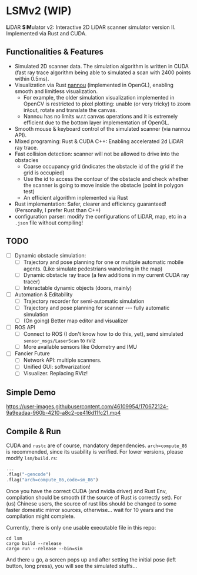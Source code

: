 # LSMv2 (WIP)
**L**iDAR **S**i**M**ulator v2: Interactive 2D LiDAR scanner simulator version II. Implemented via Rust and CUDA.
## Functionalities & Features

- Simulated 2D scanner data. The simulation algorithm is written in CUDA (fast ray trace algorithm being able to simulated a scan with 2400 points within 0.5ms).
- Visualization via Rust [nannou](https://github.com/nannou-org/nannou) (implemented in OpenGL), enabling smooth and limitless visualization.
  - For example, the older simulation visualization implemented in OpenCV is restricted to pixel plotting: unable (or very tricky) to zoom in\out, rotate and translate the canvas.
  - Nannou has no limits w.r.t canvas operations and it is extremely efficient due to the bottom layer implementation of OpenGL.
- Smooth mouse & keyboard control of the simulated scanner (via nannou API).
- Mixed programing: Rust & CUDA C++: Enabling accelerated 2d LiDAR ray trace.
- Fast collision detection: scanner will not be allowed to drive into the obstacles
  - Coarse occupancy grid (indicates the obstacle id of the grid if the grid is occupied)
  - Use the id to access the contour of the obstacle and check whether the scanner is going to move inside the obstacle (point in polygon test)
  - An efficient algorithm inplemented via Rust
- Rust implementation: Safer, clearer and efficiency guaranteed! (Personally, I prefer Rust than C++)
- configuration parser: modify the configurations of LiDAR, map, etc in a `.json` file without compiling!

## TODO

- [ ] Dynamic obstacle simulation:
  - [ ] Trajectory and pose planning for one or multiple automatic mobile agents. (Like simulate pedestrians wandering in the map)
  - [ ] Dynamic obstacle ray trace (a few additions in my current CUDA ray tracer)
  - [ ] Interactable dynamic objects (doors, mainly)
- [ ] Automation & Editability
  - [ ] Trajectory recorder for semi-automatic simulation
  - [ ] Trajectory and pose planning for scanner --- fully automatic simulation
  - [ ] (On going) Better map editor and visualizer
- [ ] ROS API
  - [ ] Connect to ROS (I don't know how to do this, yet), send simulated `sensor_msgs/LaserScan` to rviz
  - [ ] More available sensors like Odometry and IMU
- [ ] Fancier Future
  - [ ] Network API: multiple scanners.
  - [ ] Unified GUI: softwarization!
  - [ ] Visualizer. Replacing RViz!

## Simple Demo

https://user-images.githubusercontent.com/46109954/170672124-9a9eadaa-960b-4210-a8c2-ce416d11fc21.mp4

## Compile & Run
CUDA and `rustc` are of course, mandatory dependencies. `arch=compute_86` is recommended, since its usability is verified. For lower versions, please modify `lsm/build.rs`:
```rust
...
.flag("-gencode")
.flag("arch=compute_86,code=sm_86")
```

Once you have the correct CUDA (and nvidia driver) and Rust Env, compilation should be smooth (if the source of Rust is correctly set). For (us) Chinese users, the source of rust libs should be changed to some faster domestic mirror sources, otherwise... wait for 10 years and the compilation might complete.

Currently, there is only one usable executable file in this repo:
```shell
cd lsm
cargo build --release
cargo run --release --bin=sim
```
And there u go, a screen pops up and after setting the initial pose (left button, long press), you will see the simulated stuffs...
